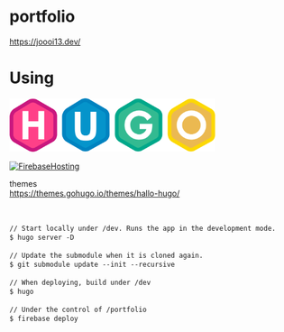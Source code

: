 # portfolio

https://joooi13.dev/

# Using

<p dir="auto">
  <a href="https://gohugo.io/" rel="nofollow">
    <img src="https://raw.githubusercontent.com/gohugoio/gohugoioTheme/master/static/images/hugo-logo-wide.svg?sanitize=true" alt="Hugo" width="365" style="max-width: 100%;">
  </a>
</p>
<p dir="auto">
  <a href="https://gohugo.io/" rel="nofollow">
    <img src="https://user-images.githubusercontent.com/23149461/161168315-3eb0b3a6-f622-4582-a46d-f1d724cd0df1.png" alt="FirebaseHosting" width="465" style="max-width: 100%;">
  </a>
</p>


themes  
https://themes.gohugo.io/themes/hallo-hugo/

<br/>

```
// Start locally under /dev. Runs the app in the development mode.
$ hugo server -D

// Update the submodule when it is cloned again.
$ git submodule update --init --recursive

// When deploying, build under /dev
$ hugo

// Under the control of /portfolio
$ firebase deploy

```
